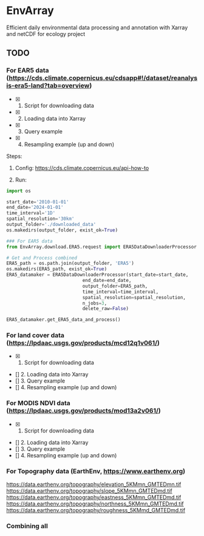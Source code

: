 # EnvArray

Efficient daily environmental data processing and annotation with Xarray and netCDF for ecology project

## TODO

### For EAR5 data (https://cds.climate.copernicus.eu/cdsapp#!/dataset/reanalysis-era5-land?tab=overview)
- [x] 1. Script for downloading data
- [x] 2. Loading data into Xarray
- [x] 3. Query example
- [x] 4. Resampling example (up and down)

Steps:
1. Config: https://cds.climate.copernicus.eu/api-how-to

2. Run:
```py
import os

start_date='2010-01-01'
end_date='2024-01-01'
time_interval='1D'
spatial_resolution='30km'
output_folder='./downloaded_data'
os.makedirs(output_folder, exist_ok=True)

### For EAR5 data
from EnvArray.download.ERA5.request import ERA5DataDownloaderProcessor

# Get and Process combined
ERA5_path = os.path.join(output_folder, 'ERA5')
os.makedirs(ERA5_path, exist_ok=True)
ERA5_datamaker = ERA5DataDownloaderProcessor(start_date=start_date, 
                            end_date=end_date, 
                            output_folder=ERA5_path, 
                            time_interval=time_interval, 
                            spatial_resolution=spatial_resolution, 
                            n_jobs=3, 
                            delete_raw=False)

ERA5_datamaker.get_ERA5_data_and_process()

```


### For land cover data (https://lpdaac.usgs.gov/products/mcd12q1v061/)
- [x] 1. Script for downloading data
- [] 2. Loading data into Xarray
- [] 3. Query example
- [] 4. Resampling example (up and down)

### For MODIS NDVI data (https://lpdaac.usgs.gov/products/mod13a2v061/)
- [x] 1. Script for downloading data
- [] 2. Loading data into Xarray
- [] 3. Query example
- [] 4. Resampling example (up and down)

### For Topography data (EarthEnv, https://www.earthenv.org)

https://data.earthenv.org/topography/elevation_5KMmn_GMTEDmn.tif
https://data.earthenv.org/topography/slope_5KMmn_GMTEDmd.tif
https://data.earthenv.org/topography/eastness_5KMmn_GMTEDmd.tif
https://data.earthenv.org/topography/northness_5KMmn_GMTEDmd.tif
https://data.earthenv.org/topography/roughness_5KMmd_GMTEDmd.tif

### Combining all
